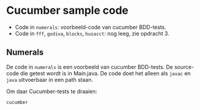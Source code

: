 Cucumber sample code
====================

* Code in `numerals`: voorbeeld-code van cucumber BDD-tests.
* Code in `fff`, `godiva`, `blocks`, `husacct`: nog leeg, zie opdracht 3.

Numerals
-------

De code in `numerals` is een voorbeeld van cucumber BDD-tests. De source-code die getest wordt is in Main.java. De code doet het alleen als `javac` en `java` uitvoerbaar in een path staan.

Om daar Cucumber-tests te draaien:

```
cucumber
```


